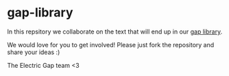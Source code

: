 # gap-library
In this repsitory we collaborate on the text that will end up in our <a href="https://www.electricgap.com/gap-library.com">gap library</a>.

We would love for you to get involved! Please just fork the repository and share your ideas :)

The Electric Gap team <3
